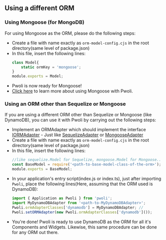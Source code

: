 ## Using a different ORM

### Using Mongoose (for MongoDB)

For using Mongoose as the ORM, please do the following steps:

-   Create a file with name exactly as `orm-model-config.cjs` in the root directory(same level of package.json)
-   In this file, insert the following lines:
    ```js
    class Model{
        static ormKey = 'mongoose';
    }
    module.exports = Model;
    ```
-   Pwoli is now ready for Mongoose!
-   [Click here](/pwoli/using-mongoose) to learn more about using Mongoose with Pwoli.

### Using an ORM other than Sequelize or Mongoose

If you are using a different ORM other than Sequelize or Mongoose (like DynamoDB), you can use it with Pwoli by carrying out the following steps:

-   Implement an ORMAdapter which should implement the interface [IORMAdapter](/pwoli/api-docs/interfaces/IORMAdapter.html) - Just like [SequelizeAdapter](/pwoli/api-docs/classes/SequelizeAdapter.html) or [MongooseAdapter](/pwoli/api-docs/classes/MongooseAdapter.html)
-   Create a file with name exactly as `orm-model-config.cjs` in the root directory(same level of package.json)
-   In this file, insert the following lines:
    ```js
    //like sequelize.Model for Sequelize, mongoose.Model for Mongoose..
    const BaseModel = require('<path-to-base-model-class-of-the-orm>');
    module.exports = BaseModel;
    ```
-   In your application's entry script(index.js or index.ts), just after importing `Pwoli`, place the following lines(Here, assuming that the ORM used is DynamoDB):
    ```js
    import { Application as Pwoli } from 'pwoli';
    import MyDynamoDBAdapter from '<path-to-MyDynamoDBAdapter>';
    Pwoli.ormAdapterClasses['dynamodb'] = MyDynamoDBAdapter; //
    Pwoli.setORMAdapter(new Pwoli.ormAdapterClasses['dynamodb']());
    ```
-   You're done! Pwoli is ready to use DynamoDB as the ORM for all it's Components and Widgets. Likewise, this same procedure can be done for any ORM out there.
